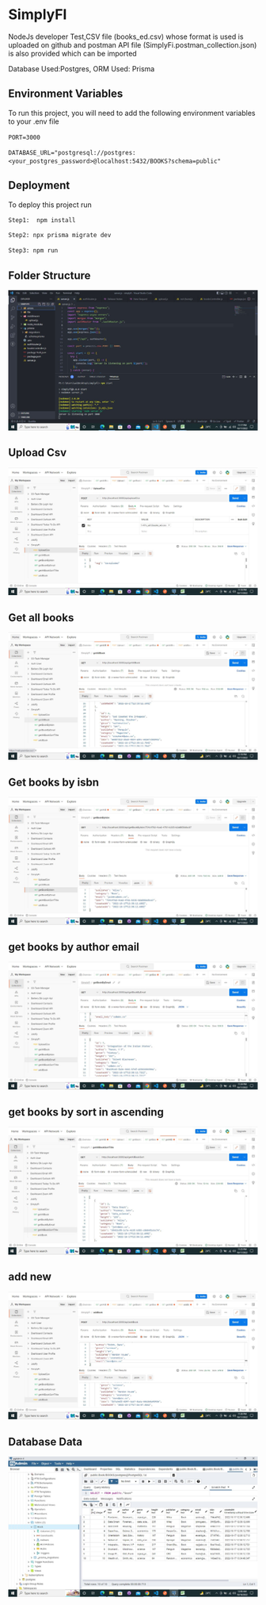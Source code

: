 
# SimplyFI

NodeJs developer Test,CSV file (books_ed.csv) whose format is used is uploaded on github and postman API file (SimplyFi.postman_collection.json) is also provided which can be imported 

Database Used:Postgres,
ORM Used: Prisma
## Environment Variables

To run this project, you will need to add the following environment variables to your .env file

`PORT=3000`

`DATABASE_URL="postgresql://postgres:<your_postgres_password>@localhost:5432/BOOKS?schema=public"`



## Deployment

To deploy this project run

```bash
Step1:  npm install
```

```bash
Step2: npx prisma migrate dev
```
```bash
Step3: npm run
```


## Folder Structure

![App Screenshot](https://github.com/siddharthraj09/simplyfi/blob/master/screenshots/img1.JPG)

## Upload Csv
![App Screenshot](https://github.com/siddharthraj09/simplyfi/blob/master/screenshots/img2.JPG)

## Get all books
![App Screenshot](https://github.com/siddharthraj09/simplyfi/blob/master/screenshots/img3.JPG)

## Get books by isbn
![App Screenshot](https://github.com/siddharthraj09/simplyfi/blob/master/screenshots/img4.JPG)

## get books by author email
![App Screenshot](https://github.com/siddharthraj09/simplyfi/blob/master/screenshots/img5.JPG)

## get books by sort in ascending
![App Screenshot](https://github.com/siddharthraj09/simplyfi/blob/master/screenshots/img6.JPG)

## add new 
![App Screenshot](https://github.com/siddharthraj09/simplyfi/blob/master/screenshots/img7.JPG)

## Database Data
![App Screenshot](https://github.com/siddharthraj09/simplyfi/blob/master/screenshots/img8.JPG)


